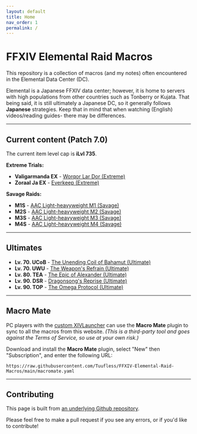 ```yaml
---
layout: default
title: Home
nav_order: 1
permalink: /
---
```


# FFXIV Elemental Raid Macros

This repository is a collection of macros (and my notes) often encountered in
the Elemental Data Center (DC).

Elemental is a Japanese FFXIV data center; however, it is home to servers with
high populations from other countries such as Tonberry or Kujata. That being
said, it is still ultimately a Japanese DC, so it generally follows
**Japanese** strategies. Keep that in mind that when watching (English)
videos/reading guides- there may be differences.

---

## Current content (Patch 7.0)

The current item level cap is **iLvl 735**.

**Extreme Trials:**
- **Valigarmanda EX** - [Worqor Lar Dor (Extreme)]({{site.baseurl}}/7.0_dawntrail/extreme_trials/valigarmanda)
- **Zoraal Ja EX** - [Everkeep (Extreme)]({{site.baseurl}}/7.0_dawntrail/extreme_trials/zoraal_ja)

**Savage Raids:**

- **M1S** - [AAC Light-heavyweight M1 (Savage)]({{site.baseurl}}/7.0_dawntrail/savage_raids/m1s)
- **M2S** - [AAC Light-heavyweight M2 (Savage)]({{site.baseurl}}/7.0_dawntrail/savage_raids/m2s)
- **M3S** - [AAC Light-heavyweight M3 (Savage)]({{site.baseurl}}/7.0_dawntrail/savage_raids/m3s)
- **M4S** - [AAC Light-heavyweight M4 (Savage)]({{site.baseurl}}/7.0_dawntrail/savage_raids/m4s)

---

## Ultimates

- **Lv. 70. UCoB** - [The Unending Coil of Bahamut (Ultimate)]({{site.baseurl}}/ultimates/ucob)
- **Lv. 70. UWU** - [The Weapon's Refrain (Ultimate)]({{site.baseurl}}/ultimates/uwu)
- **Lv. 80. TEA** - [The Epic of Alexander (Ultimate)]({{site.baseurl}}/ultimates/tea)
- **Lv. 90. DSR** - [Dragonsong's Reprise (Ultimate)]({{site.baseurl}}/ultimates/dsr)
- **Lv. 90. TOP** - [The Omega Protocol (Ultimate)]({{site.baseurl}}/ultimates/top)

---

## Macro Mate

PC players with the [custom XIVLauncher](https://goatcorp.github.io/) can use
the **Macro Mate** plugin to sync to all the macros from this website. *(This
is a third-party tool and goes against the Terms of Service, so use at your own
risk.)*

Download and install the **Macro Mate** plugin, select "New" then
"Subscription", and enter the following URL:
```
https://raw.githubusercontent.com/Tuufless/FFXIV-Elemental-Raid-Macros/main/macromate.yaml
```

---

## Contributing

This page is built from [an underlying Github repository](https://github.com/Tuufless/FFXIV-Elemental-raid-macros).

Please feel free to make a pull request if you see any errors, or if you'd like
to contribute!

<script data-goatcounter="https://tuufless.goatcounter.com/count"
        async src="//gc.zgo.at/count.js"></script>
